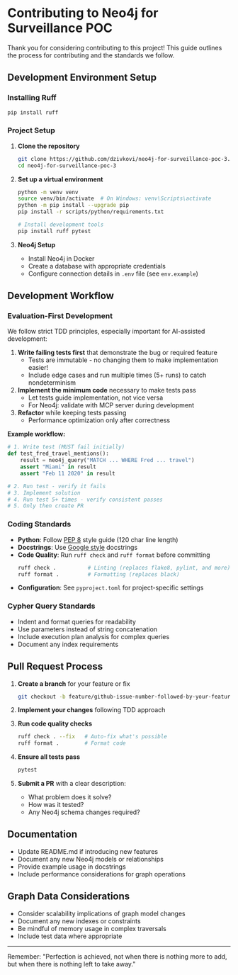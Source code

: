 # Contributing to Neo4j for Surveillance POC

Thank you for considering contributing to this project! This guide outlines the process for contributing and the standards we follow.

## Development Environment Setup

### Installing Ruff
```bash
pip install ruff
```

### Project Setup

1. **Clone the repository**
   ```bash
   git clone https://github.com/dzivkovi/neo4j-for-surveillance-poc-3.git
   cd neo4j-for-surveillance-poc-3
   ```

2. **Set up a virtual environment**
   ```bash
   python -m venv venv
   source venv/bin/activate  # On Windows: venv\Scripts\activate
   python -m pip install --upgrade pip
   pip install -r scripts/python/requirements.txt
   
   # Install development tools
   pip install ruff pytest
   ```

3. **Neo4j Setup**
   - Install Neo4j in Docker
   - Create a database with appropriate credentials
   - Configure connection details in `.env` file (see `env.example`)

## Development Workflow

### Evaluation-First Development

We follow strict TDD principles, especially important for AI-assisted development:

1. **Write failing tests first** that demonstrate the bug or required feature
   - Tests are immutable - no changing them to make implementation easier!
   - Include edge cases and run multiple times (5+ runs) to catch nondeterminism
2. **Implement the minimum code** necessary to make tests pass
   - Let tests guide implementation, not vice versa
   - For Neo4j: validate with MCP server during development
3. **Refactor** while keeping tests passing
   - Performance optimization only after correctness

**Example workflow:**
```python
# 1. Write test (MUST fail initially)
def test_fred_travel_mentions():
    result = neo4j_query("MATCH ... WHERE Fred ... travel")
    assert "Miami" in result
    assert "Feb 11 2020" in result

# 2. Run test - verify it fails
# 3. Implement solution
# 4. Run test 5+ times - verify consistent passes
# 5. Only then create PR
```

### Coding Standards

- **Python**: Follow [PEP 8](https://peps.python.org/pep-0008/) style guide (120 char line length)
- **Docstrings**: Use [Google style](https://google.github.io/styleguide/pyguide.html#38-comments-and-docstrings) docstrings
- **Code Quality**: Run `ruff check` and `ruff format` before committing
  ```bash
  ruff check .          # Linting (replaces flake8, pylint, and more)
  ruff format .         # Formatting (replaces black)
  ```
- **Configuration**: See `pyproject.toml` for project-specific settings

### Cypher Query Standards

- Indent and format queries for readability
- Use parameters instead of string concatenation
- Include execution plan analysis for complex queries
- Document any index requirements

## Pull Request Process

1. **Create a branch** for your feature or fix
   ```bash
   git checkout -b feature/github-issue-number-followed-by-your-feature-name
   ```

2. **Implement your changes** following TDD approach

3. **Run code quality checks**
   ```bash
   ruff check . --fix   # Auto-fix what's possible
   ruff format .        # Format code
   ```

4. **Ensure all tests pass**
   ```bash
   pytest
   ```

5. **Submit a PR** with a clear description:
   - What problem does it solve?
   - How was it tested?
   - Any Neo4j schema changes required?

## Documentation

- Update README.md if introducing new features
- Document any new Neo4j models or relationships
- Provide example usage in docstrings
- Include performance considerations for graph operations

## Graph Data Considerations

- Consider scalability implications of graph model changes
- Document any new indexes or constraints
- Be mindful of memory usage in complex traversals
- Include test data where appropriate

---

Remember: "Perfection is achieved, not when there is nothing more to add, but when there is nothing left to take away."
